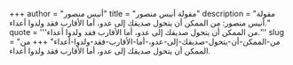 +++
author = "أنيس منصور"
title = "مقولة أنيس منصور"
description = "مقولة أنيس منصور: من الممكن أن يتحول صديقك إلى عدو، أما الأقارب فقد ولدوا أعداء."
quote = '''من الممكن أن يتحول صديقك إلى عدو، أما الأقارب فقد ولدوا أعداء.'''
slug = "من-الممكن-أن-يتحول-صديقك-إلى-عدو،-أما-الأقارب-فقد-ولدوا-أعداء"
+++
من الممكن أن يتحول صديقك إلى عدو، أما الأقارب فقد ولدوا أعداء.
